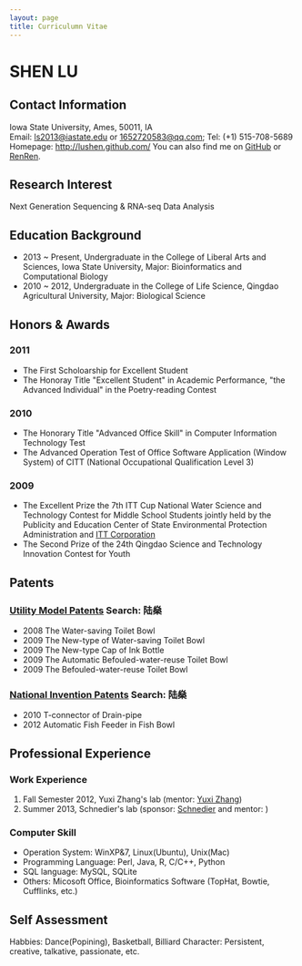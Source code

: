 ```yaml
---
layout: page
title: Curriculumn Vitae
---
```


# SHEN LU

## Contact Information

Iowa State University, Ames, 50011, IA  
Email: ls2013@iastate.edu or 1652720583@qq.com; Tel: (+1) 515-708-5689 
Homepage: <http://lushen.github.com/>
You can also find me on [GitHub](https://github.com/lushen) or [RenRen](http://www.renren.com/351544831).  

## Research Interest

Next Generation Sequencing & RNA-seq Data Analysis

## Education Background

- 2013 ~ Present, Undergraduate in the College of Liberal Arts and Sciences, Iowa State University, Major: Bioinformatics and Computational Biology
- 2010 ~ 2012, Undergraduate in the College of Life Science, Qingdao Agricultural University, Major: Biological Science

## Honors & Awards

### 2011

- The First Scholoarship for Excellent Student
- The Honoray Title "Excellent Student" in Academic Performance, "the Advanced Individual" in the Poetry-reading Contest

### 2010

- The Honorary Title "Advanced Office Skill" in Computer Information Technology Test
- The Advanced Operation Test of Office Software Application (Window System) of CITT (National Occupational Qualification Level 3)

### 2009

- The Excellent Prize the 7th ITT Cup National Water Science and Technology Contest for Middle School Students jointly held by the Publicity and Education Center of State Environmental Protection Administration and [ITT Corporation](http://www.itt.com/) 
- The Second Prize of the 24th Qingdao Science and Technology Innovation Contest for Youth

## Patents

### [Utility Model Patents](http://www.sipo.gov.cn/zljs) Search: 陆燊

- 2008 The Water-saving Toilet Bowl
- 2009 The New-type of Water-saving Toilet Bowl
- 2009 The New-type Cap of Ink Bottle
- 2009 The Automatic Befouled-water-reuse Toilet Bowl
- 2009 The Befouled-water-reuse Toilet Bowl

### [National Invention Patents](http://www.sipo.gov.cn/zljs) Search: 陆燊

- 2010 T-connector of Drain-pipe
- 2012 Automatic Fish Feeder in Fish Bowl

## Professional Experience

### Work Experience

1. Fall Semester 2012, Yuxi Zhang's lab (mentor: [Yuxi Zhang]())
2. Summer 2013, Schnedier's lab (sponsor: [Schnedier]() and mentor: []())

### Computer Skill

- Operation System: WinXP&7, Linux(Ubuntu), Unix(Mac)
- Programming Language: Perl, Java, R, C/C++, Python
- SQL language: MySQL, SQLite
- Others: Micosoft Office, Bioinformatics Software (TopHat, Bowtie, Cufflinks, etc.)

## Self Assessment

Habbies: Dance(Popining), Basketball, Billiard
Character: Persistent, creative, talkative, passionate, etc.

